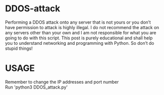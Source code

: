 # DDOS-attack
Performing a DDOS attack onto any server that is not yours or you don’t have permission to attack is highly illegal. I do not recommend the attack on any servers other than your own and I am not responsible for what you are going to do with this script. This post is purely educational and shall help you to understand networking and programming with Python. So don’t do stupid things!

# USAGE
Remember to change the IP addresses and port number<br>
Run 'python3 DDOS_attack.py'
